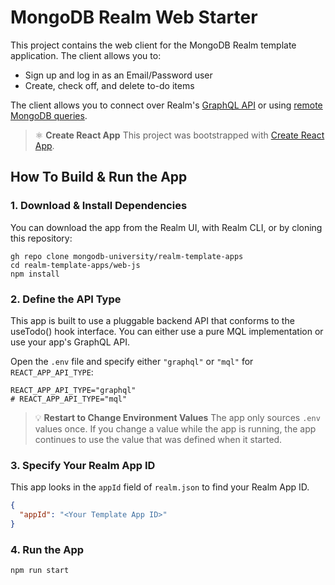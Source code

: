 # MongoDB Realm Web Starter

This project contains the web client for the MongoDB Realm template application. The client allows you to:
- Sign up and log in as an Email/Password user
- Create, check off, and delete to-do items

The client allows you to connect over Realm's [GraphQL API](https://docs.mongodb.com/realm/graphql/) or using [remote MongoDB queries](https://docs.mongodb.com/realm/web/mongodb/).

> ⚛️ **Create React App**
> This project was bootstrapped with [Create React App](https://github.com/facebook/create-react-app).

## How To Build & Run the App

### 1. Download & Install Dependencies

You can download the app from the Realm UI, with Realm CLI, or by cloning this repository:

```shell
gh repo clone mongodb-university/realm-template-apps
cd realm-template-apps/web-js
npm install
```

### 2. Define the API Type

This app is built to use a pluggable backend API that conforms to the useTodo() hook interface. You
can either use a pure MQL implementation or use your app's GraphQL API.

Open the `.env` file and specify either `"graphql"` or `"mql"` for `REACT_APP_API_TYPE`:

```shell
REACT_APP_API_TYPE="graphql"
# REACT_APP_API_TYPE="mql"
```

> 💡 **Restart to Change Environment Values**
> The app only sources `.env` values once. If you change a value while the app is running, the app continues to use the value that was defined when it started.

### 3. Specify Your Realm App ID

This app looks in the `appId` field of `realm.json` to find your Realm App ID.

```json
{
  "appId": "<Your Template App ID>"
}
```

### 4. Run the App

```
npm run start
```
